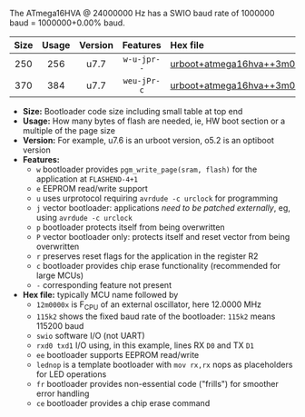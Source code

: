 The ATmega16HVA @ 24000000 Hz has a SWIO baud rate of 1000000 baud = 1000000+0.00% baud.

|Size|Usage|Version|Features|Hex file|
|:-:|:-:|:-:|:-:|:--|
|250|256|u7.7|`w-u-jpr--`|[urboot+atmega16hva++3m0000x++125k0_swio_rxb0_txb1_lednop.hex](https://raw.githubusercontent.com/stefanrueger/urboot.hex/main/mcus/atmega16hva/external_oscillator/fcpu++3m0000_Hz/br++125k0_bps/urboot+atmega16hva++3m0000x++125k0_swio_rxb0_txb1_lednop.hex)|
|370|384|u7.7|`weu-jPr-c`|[urboot+atmega16hva++3m0000x++125k0_swio_rxb0_txb1_ee_lednop_fr_ce.hex](https://raw.githubusercontent.com/stefanrueger/urboot.hex/main/mcus/atmega16hva/external_oscillator/fcpu++3m0000_Hz/br++125k0_bps/urboot+atmega16hva++3m0000x++125k0_swio_rxb0_txb1_ee_lednop_fr_ce.hex)|

- **Size:** Bootloader code size including small table at top end
- **Usage:** How many bytes of flash are needed, ie, HW boot section or a multiple of the page size
- **Version:** For example, u7.6 is an urboot version, o5.2 is an optiboot version
- **Features:**
  + `w` bootloader provides `pgm_write_page(sram, flash)` for the application at `FLASHEND-4+1`
  + `e` EEPROM read/write support
  + `u` uses urprotocol requiring `avrdude -c urclock` for programming
  + `j` vector bootloader: applications *need to be patched externally*, eg, using `avrdude -c urclock`
  + `p` bootloader protects itself from being overwritten
  + `P` vector bootloader only: protects itself and reset vector from being overwritten
  + `r` preserves reset flags for the application in the register R2
  + `c` bootloader provides chip erase functionality (recommended for large MCUs)
  + `-` corresponding feature not present
- **Hex file:** typically MCU name followed by
  + `12m0000x` is F<sub>CPU</sub> of an external oscillator, here 12.0000 MHz
  + `115k2` shows the fixed baud rate of the bootloader: `115k2` means 115200 baud
  + `swio` software I/O (not UART)
  + `rxd0 txd1` I/O using, in this example, lines RX `D0` and TX `D1`
  + `ee` bootloader supports EEPROM read/write
  + `lednop` is a template bootloader with `mov rx,rx` nops as placeholders for LED operations
  + `fr` bootloader provides non-essential code ("frills") for smoother error handling
  + `ce` bootloader provides a chip erase command

